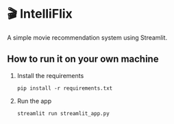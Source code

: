 # 🎬 IntelliFlix

A simple movie recommendation system using Streamlit.

## How to run it on your own machine

1. Install the requirements

   ```
   pip install -r requirements.txt
   ```

2. Run the app

   ```
   streamlit run streamlit_app.py
   ```
